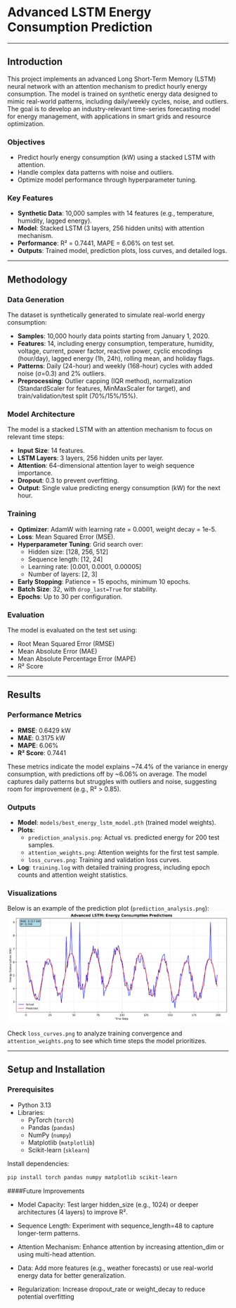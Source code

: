 # Advanced LSTM Energy Consumption Prediction

---

## Introduction

This project implements an advanced Long Short-Term Memory (LSTM) neural network with an attention mechanism to predict hourly energy consumption. The model is trained on synthetic energy data designed to mimic real-world patterns, including daily/weekly cycles, noise, and outliers. The goal is to develop an industry-relevant time-series forecasting model for energy management, with applications in smart grids and resource optimization.

### Objectives
- Predict hourly energy consumption (kW) using a stacked LSTM with attention.
- Handle complex data patterns with noise and outliers.
- Optimize model performance through hyperparameter tuning.

### Key Features
- **Synthetic Data**: 10,000 samples with 14 features (e.g., temperature, humidity, lagged energy).
- **Model**: Stacked LSTM (3 layers, 256 hidden units) with attention mechanism.
- **Performance**: R² = 0.7441, MAPE = 6.06% on test set.
- **Outputs**: Trained model, prediction plots, loss curves, and detailed logs.

---

## Methodology

### Data Generation
The dataset is synthetically generated to simulate real-world energy consumption:
- **Samples**: 10,000 hourly data points starting from January 1, 2020.
- **Features**: 14, including energy consumption, temperature, humidity, voltage, current, power factor, reactive power, cyclic encodings (hour/day), lagged energy (1h, 24h), rolling mean, and holiday flags.
- **Patterns**: Daily (24-hour) and weekly (168-hour) cycles with added noise (σ=0.3) and 2% outliers.
- **Preprocessing**: Outlier capping (IQR method), normalization (StandardScaler for features, MinMaxScaler for target), and train/validation/test split (70%/15%/15%).

### Model Architecture
The model is a stacked LSTM with an attention mechanism to focus on relevant time steps:
- **Input Size**: 14 features.
- **LSTM Layers**: 3 layers, 256 hidden units per layer.
- **Attention**: 64-dimensional attention layer to weigh sequence importance.
- **Dropout**: 0.3 to prevent overfitting.
- **Output**: Single value predicting energy consumption (kW) for the next hour.

### Training
- **Optimizer**: AdamW with learning rate = 0.0001, weight decay = 1e-5.
- **Loss**: Mean Squared Error (MSE).
- **Hyperparameter Tuning**: Grid search over:
  - Hidden size: [128, 256, 512]
  - Sequence length: [12, 24]
  - Learning rate: [0.001, 0.0001, 0.00005]
  - Number of layers: [2, 3]
- **Early Stopping**: Patience = 15 epochs, minimum 10 epochs.
- **Batch Size**: 32, with `drop_last=True` for stability.
- **Epochs**: Up to 30 per configuration.

### Evaluation
The model is evaluated on the test set using:
- Root Mean Squared Error (RMSE)
- Mean Absolute Error (MAE)
- Mean Absolute Percentage Error (MAPE)
- R² Score

---

## Results

### Performance Metrics
- **RMSE**: 0.6429 kW
- **MAE**: 0.3175 kW
- **MAPE**: 6.06%
- **R² Score**: 0.7441

These metrics indicate the model explains ~74.4% of the variance in energy consumption, with predictions off by ~6.06% on average. The model captures daily patterns but struggles with outliers and noise, suggesting room for improvement (e.g., R² > 0.85).

### Outputs
- **Model**: `models/best_energy_lstm_model.pth` (trained model weights).
- **Plots**:
  - `prediction_analysis.png`: Actual vs. predicted energy for 200 test samples.
  - `attention_weights.png`: Attention weights for the first test sample.
  - `loss_curves.png`: Training and validation loss curves.
- **Log**: `training.log` with detailed training progress, including epoch counts and attention weight statistics.

### Visualizations
Below is an example of the prediction plot (`prediction_analysis.png`):
![Prediction Plot](prediction_analysis.png)

Check `loss_curves.png` to analyze training convergence and `attention_weights.png` to see which time steps the model prioritizes.

---

## Setup and Installation

### Prerequisites
- Python 3.13
- Libraries:
  - PyTorch (`torch`)
  - Pandas (`pandas`)
  - NumPy (`numpy`)
  - Matplotlib (`matplotlib`)
  - Scikit-learn (`sklearn`)

Install dependencies:
```bash
pip install torch pandas numpy matplotlib scikit-learn
```

####Future Improvements





- Model Capacity: Test larger hidden_size (e.g., 1024) or deeper architectures (4 layers) to improve R².



- Sequence Length: Experiment with sequence_length=48 to capture longer-term patterns.



- Attention Mechanism: Enhance attention by increasing attention_dim or using multi-head attention.



- Data: Add more features (e.g., weather forecasts) or use real-world energy data for better generalization.



- Regularization: Increase dropout_rate or weight_decay to reduce potential overfitting
